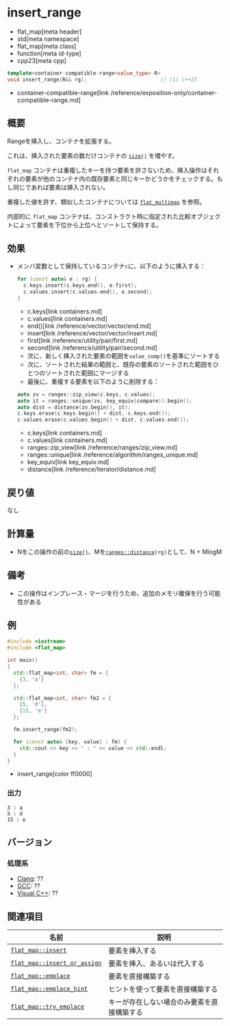 # insert_range
* flat_map[meta header]
* std[meta namespace]
* flat_map[meta class]
* function[meta id-type]
* cpp23[meta cpp]

```cpp
template<container-compatible-range<value_type> R>
void insert_range(R&& rg);                        // (1) C++23
```
* container-compatible-range[link /reference/exposition-only/container-compatible-range.md]

## 概要
Rangeを挿入し、コンテナを拡張する。

これは、挿入された要素の数だけコンテナの [`size()`](size.md) を増やす。

`flat_map` コンテナは重複したキーを持つ要素を許さないため、挿入操作はそれぞれの要素が他のコンテナ内の既存要素と同じキーかどうかをチェックする。もし同じであれば要素は挿入されない。

重複した値を許す、類似したコンテナについては [`flat_multimap`](/reference/flat_map/flat_multimap.md) を参照。

内部的に `flat_map` コンテナは、コンストラクト時に指定された比較オブジェクトによって要素を下位から上位へとソートして保持する。


## 効果
- メンバ変数として保持しているコンテナ`c`に、以下のように挿入する：
    ```cpp
    for (const auto& e : rg) {
      c.keys.insert(c.keys.end(), e.first);
      c.values.insert(c.values.end(), e.second);
    }
    ```
    * c.keys[link containers.md]
    * c.values[link containers.md]
    * end()[link /reference/vector/vector/end.md]
    * insert[link /reference/vector/vector/insert.md]
    * first[link /reference/utility/pair/first.md]
    * second[link /reference/utility/pair/second.md]

    - 次に、新しく挿入された要素の範囲を`value_comp()`を基準にソートする
    - 次に、ソートされた結果の範囲と、既存の要素のソートされた範囲をひとつのソートされた範囲にマージする
    - 最後に、重複する要素を以下のように削除する：

    ```cpp
    auto zv = ranges::zip_view(c.keys, c.values);
    auto it = ranges::unique(zv, key_equiv(compare)).begin();
    auto dist = distance(zv.begin(), it);
    c.keys.erase(c.keys.begin() + dist, c.keys.end());
    c.values.erase(c.values.begin() + dist, c.values.end());
    ```
    * c.keys[link containers.md]
    * c.values[link containers.md]
    * ranges::zip_view[link /reference/ranges/zip_view.md]
    * ranges::unique[link /reference/algorithm/ranges_unique.md]
    * key_equiv[link key_equiv.md]
    * distance[link /reference/iterator/distance.md]


## 戻り値
なし


## 計算量
- Nをこの操作の前の[`size()`](size.md)、Mを[`ranges::distance`](/reference/iterator/ranges_distance.md)`(rg)`として、N + MlogM


## 備考
- この操作はインプレース・マージを行うため、追加のメモリ確保を行う可能性がある


## 例
```cpp example
#include <iostream>
#include <flat_map>

int main()
{
  std::flat_map<int, char> fm = {
    {3, 'a'}
  };

  std::flat_map<int, char> fm2 = {
    {5, 'd'},
    {15, 'e'}
  };

  fm.insert_range(fm2);

  for (const auto& [key, value] : fm) {
    std::cout << key << " : " << value << std::endl;
  }
}
```
* insert_range[color ff0000]

### 出力
```
3 : a
5 : d
15 : e
```

## バージョン
### 処理系
- [Clang](/implementation.md#clang): ??
- [GCC](/implementation.md#gcc): ??
- [Visual C++](/implementation.md#visual_cpp): ??


## 関連項目

| 名前                                           | 説明                                       |
|------------------------------------------------|--------------------------------------------|
| [`flat_map::insert`](insert.md)                     | 要素を挿入する               |
| [`flat_map::insert_or_assign`](insert_or_assign.md) | 要素を挿入、あるいは代入する               |
| [`flat_map::emplace`](emplace.md)                   | 要素を直接構築する                         |
| [`flat_map::emplace_hint`](emplace_hint.md)         | ヒントを使って要素を直接構築する           |
| [`flat_map::try_emplace`](try_emplace.md)           | キーが存在しない場合のみ要素を直接構築する |
